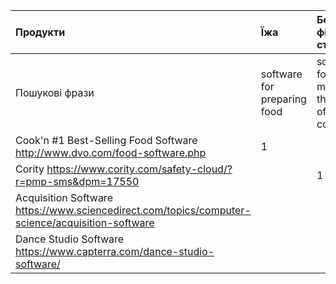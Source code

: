 | Продукти | Їжа    |     Бепека фізичного стану  | Отримання інформації|  Заняття танцями| Тип ліцензії|
|:-------|:------------|:-------------|:-------------|:-------------|:-------------|
|Пошукові фрази|software for preparing food| software for maintaining the safety of physical condition| software for information acquisition | software for learning dance||
|Cook'n #1 Best-Selling Food Software http://www.dvo.com/food-software.php| 1 | |  | |Proprietary|
|Cority        https://www.cority.com/safety-cloud/?r=pmp-sms&dpm=17550|| 1|  | |Shareware|
|Acquisition Software  https://www.sciencedirect.com/topics/computer-science/acquisition-software|| | 1 | |Shareware|
|Dance Studio Software  https://www.capterra.com/dance-studio-software/|| |  | 1|Proprietary|

